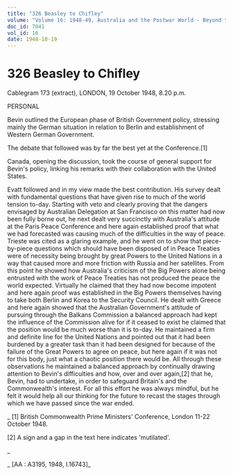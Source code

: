```yaml
---
title: "326 Beasley to Chifley"
volume: "Volume 16: 1948-49, Australia and the Postwar World - Beyond the Region"
doc_id: 7041
vol_id: 16
date: 1948-10-19
---
```


# 326 Beasley to Chifley

Cablegram 173 (extract), LONDON, 19 October 1948, 8.20 p.m.

PERSONAL

Bevin outlined the European phase of British Government policy, stressing mainly the German situation in relation to Berlin and establishment of Western German Government.

The debate that followed was by far the best yet at the Conference.[1]

Canada, opening the discussion, took the course of general support for Bevin's policy, linking his remarks with their collaboration with the United States.

Evatt followed and in my view made the best contribution. His survey dealt with fundamental questions that have given rise to much of the world tension to-day. Starting with veto and clearly proving that the dangers envisaged by Australian Delegation at San Francisco on this matter had now been fully borne out, he next dealt very succinctly with Australia's attitude at the Paris Peace Conference and here again established proof that what we had forecasted was causing much of the difficulties in the way of peace. Trieste was cited as a glaring example, and he went on to show that piece-by-piece questions which should have been disposed of in Peace Treaties were of necessity being brought by great Powers to the United Nations in a way that caused more and more friction with Russia and her satellites. From this point he showed how Australia's criticism of the Big Powers alone being entrusted with the work of Peace Treaties has not produced the peace the world expected. Virtually he claimed that they had now become impotent and here again proof was established in the Big Powers themselves having to take both Berlin and Korea to the Security Council. He dealt with Greece and here again showed that the Australian Government's attitude of pursuing through the Balkans Commission a balanced approach had kept the influence of the Commission alive for if it ceased to exist he claimed that the position would be much worse than it is to-day. He maintained a firm and definite line for the United Nations and pointed out that it had been burdened by a greater task than it had been designed for because of the failure of the Great Powers to agree on peace, but here again if it was not for this body, just what a chaotic position there would be. All through these observations he maintained a balanced approach by continually drawing attention to Bevin's difficulties and how, over and over again,[2] that he, Bevin, had to undertake, in order to safeguard Britain's and the Commonwealth's interest. For all this effort he was always mindful, but he felt it would help all our thinking for the future to recast the stages through which we have passed since the war ended.

_ [1] British Commonwealth Prime Ministers' Conference, London 11-22 October 1948.

[2] A sign and a gap in the text here indicates 'mutilated'.

_

_ [AA : A3195, 1948, I.16743]_
